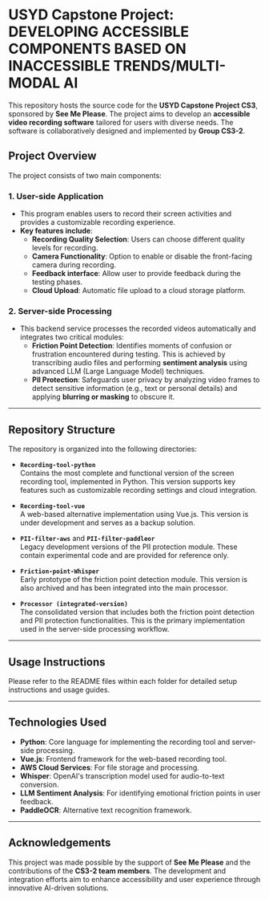 # USYD Capstone Project: DEVELOPING ACCESSIBLE COMPONENTS BASED ON INACCESSIBLE TRENDS/MULTI-MODAL AI

This repository hosts the source code for the **USYD Capstone Project CS3**, sponsored by **See Me Please**. The project aims to develop an **accessible video recording software** tailored for users with diverse needs. The software is collaboratively designed and implemented by **Group CS3-2**.

## Project Overview

The project consists of two main components:

### 1. User-side Application
- This program enables users to record their screen activities and provides a customizable recording experience.
- **Key features include**:
  - **Recording Quality Selection**: Users can choose different quality levels for recording.
  - **Camera Functionality**: Option to enable or disable the front-facing camera during recording.
  - **Feedback interface**: Allow user to provide feedback during the testing phases.
  - **Cloud Upload**: Automatic file upload to a cloud storage platform.

### 2. Server-side Processing
- This backend service processes the recorded videos automatically and integrates two critical modules:
  - **Friction Point Detection**: Identifies moments of confusion or frustration encountered during testing. This is achieved by transcribing audio files and performing **sentiment analysis** using advanced LLM (Large Language Model) techniques.
  - **PII Protection**: Safeguards user privacy by analyzing video frames to detect sensitive information (e.g., text or personal details) and applying **blurring or masking** to obscure it.

---

## Repository Structure

The repository is organized into the following directories:

- **`Recording-tool-python`**  
  Contains the most complete and functional version of the screen recording tool, implemented in Python. This version supports key features such as customizable recording settings and cloud integration.

- **`Recording-tool-vue`**  
  A web-based alternative implementation using Vue.js. This version is under development and serves as a backup solution.

- **`PII-filter-aws`** and **`PII-filter-paddleor`**  
  Legacy development versions of the PII protection module. These contain experimental code and are provided for reference only.

- **`Friction-point-Whisper`**  
  Early prototype of the friction point detection module. This version is also archived and has been integrated into the main processor.

- **`Processor (integrated-version)`**  
  The consolidated version that includes both the friction point detection and PII protection functionalities. This is the primary implementation used in the server-side processing workflow.

---

## Usage Instructions

Please refer to the README files within each folder for detailed setup instructions and usage guides.

---

## Technologies Used

- **Python**: Core language for implementing the recording tool and server-side processing.
- **Vue.js**: Frontend framework for the web-based recording tool.
- **AWS Cloud Services**: For file storage and processing.
- **Whisper**: OpenAI's transcription model used for audio-to-text conversion.
- **LLM Sentiment Analysis**: For identifying emotional friction points in user feedback.
- **PaddleOCR**: Alternative text recognition framework.

---

## Acknowledgements

This project was made possible by the support of **See Me Please** and the contributions of the **CS3-2 team members**. The development and integration efforts aim to enhance accessibility and user experience through innovative AI-driven solutions.
